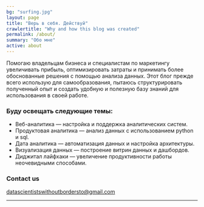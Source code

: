 ```yaml
---
bg: "surfing.jpg"
layout: page
title: "Верь в себя. Действуй"
crawlertitle: "Why and how this blog was created"
permalink: /about/
summary: "Обо мне"
active: about
---
```


Помогаю владельцам бизнеса и специалистам по маркетингу увеличивать прибыль, оптимизировать затраты и принимать более обоснованные решения с помощью анализа данных. Этот блог прежде всего использую для самообразования, пытаюсь структурировать полученный опыт и создать удобную и полезную базу знаний для использования в своей работе.

<!---
Сегодня анализ данных — это большой стек технологий включающий в себя следующие специализации веб-аналитика, продуктовая аналитика, дата аналитика, визуализация данных, которые включают в себя большое количество технологических решений, инструментов, дисциплин. К моему большому сожалению количество сложных задач по всем этим направлениям гораздо больше, чем можно найти в открытых источниках и полезные знания по этим областям приходится собирать буквально по крупицам. Несмотря на очень большой опыт в этой специализации и большому количеству информации в интернете, я и мои коллеги по цеху постоянно испытывают информационный голод и довольно часто не знают, как решить определенную задачу. Такие популярные сайты, как Stackoverflow популярные у программистов для нашей специализации имеют очень скудную информацию, а подобных сайтов со специализацией именно для анализа данных в данный момент не существует. В данный момент единственный способ получить полезную информацию по нашей специализации можно только в блогах практикующих специалистов. Поэтому я надеюсь, что мой блог тоже будет маленькой частичкой, которая поможет практикующим специалистам ответить на сложные вопросы и решить текущие задачи.
-->

### Буду освещать следующие темы:

* Веб-аналитика — настройка и поддержка аналитических систем.
* Продуктовая аналитика — анализ данных с использованием python и sql.
* Дата аналитика — автоматизация данных и настройка архитектуры.
* Визуализация данных — построение витрин данных и дашбордов.
* Диджитал лайфхаки — увеличение продуктивности работы неочевидными способами.


### Contact us

[datascientistswithoutbordersto@gmail.com](mailto:datascientistswithoutbordersto@gmail.com)



----
